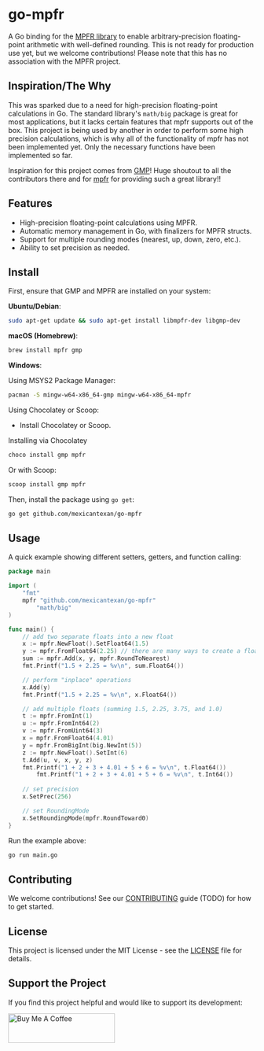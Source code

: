 # go-mpfr

A Go binding for the [MPFR library](https://www.mpfr.org/) to enable arbitrary-precision floating-point arithmetic with well-defined rounding. This is not ready for production use yet, but we welcome contributions! Please note that this has no association with the MPFR project.

## Inspiration/The Why
This was sparked due to a need for high-precision floating-point calculations in Go. The standard library's `math/big` package is great for most applications, but it lacks certain features that mpfr supports out of the box. This project is being used by another in order to perform some high precision calculations, which is why all of the functionality of mpfr has not been implemented yet. Only the necessary functions have been implemented so far.

Inspiration for this project comes from [GMP](https://github.com/ncw/gmp)! Huge shoutout to all the contributors there and for [mpfr](https://machinecognitis.github.io/Math.Mpfr.Native/html/6146e71f-a352-2e48-f234-6d79ad0f8c3c.htm) for providing such a great library!!

## Features

- High-precision floating-point calculations using MPFR.
- Automatic memory management in Go, with finalizers for MPFR structs.
- Support for multiple rounding modes (nearest, up, down, zero, etc.).
- Ability to set precision as needed.

## Install

First, ensure that GMP and MPFR are installed on your system:

**Ubuntu/Debian**:
```bash
sudo apt-get update && sudo apt-get install libmpfr-dev libgmp-dev
```
**macOS (Homebrew)**:
```bash
brew install mpfr gmp
```

**Windows**:

Using MSYS2 Package Manager:
```bash
pacman -S mingw-w64-x86_64-gmp mingw-w64-x86_64-mpfr
```
Using Chocolatey or Scoop:

 - Install Chocolatey or Scoop.

Installing via Chocolatey
```bash
choco install gmp mpfr
```
Or with Scoop:
```bash
scoop install gmp mpfr
```


Then, install the package using `go get`:
```bash
go get github.com/mexicantexan/go-mpfr
```

## Usage

A quick example showing different setters, getters, and function calling:

```go
package main

import (
	"fmt"
	mpfr "github.com/mexicantexan/go-mpfr"
        "math/big"
)

func main() {
	// add two separate floats into a new float
	x := mpfr.NewFloat().SetFloat64(1.5)
	y := mpfr.FromFloat64(2.25) // there are many ways to create a float
	sum := mpfr.Add(x, y, mpfr.RoundToNearest)
	fmt.Printf("1.5 + 2.25 = %v\n", sum.Float64())

	// perform "inplace" operations 
	x.Add(y)
	fmt.Printf("1.5 + 2.25 = %v\n", x.Float64())

	// add multiple floats (summing 1.5, 2.25, 3.75, and 1.0)
	t := mpfr.FromInt(1)
	u := mpfr.FromInt64(2)
	v := mpfr.FromUint64(3)
	x = mpfr.FromFloat64(4.01)
	y = mpfr.FromBigInt(big.NewInt(5))
	z := mpfr.NewFloat().SetInt(6)
	t.Add(u, v, x, y, z)
	fmt.Printf("1 + 2 + 3 + 4.01 + 5 + 6 = %v\n", t.Float64())
        fmt.Printf("1 + 2 + 3 + 4.01 + 5 + 6 = %v\n", t.Int64())
	
	// set precision 
	x.SetPrec(256)

	// set RoundingMode 
	x.SetRoundingMode(mpfr.RoundToward0)
}
```
Run the example above:
```bash
go run main.go
```

## Contributing
We welcome contributions! See our [CONTRIBUTING](https://github.com/mexicantexan/go-mpfr/blob/master/CONTRIBUTING.md) guide (TODO) for how to get started.

## License
This project is licensed under the MIT License - see the [LICENSE](https://github.com/mexicantexan/go-mpfr/blob/master/LICENSE) file for details.

## Support the Project
If you find this project helpful and would like to support its development:

<a href="https://buymeacoffee.com/mexicantexan" target="_blank">
<img src="https://cdn.buymeacoffee.com/buttons/v2/default-yellow.png" alt="Buy Me A Coffee" style="height: 60px !important; width: 217px !important;">
</a>
